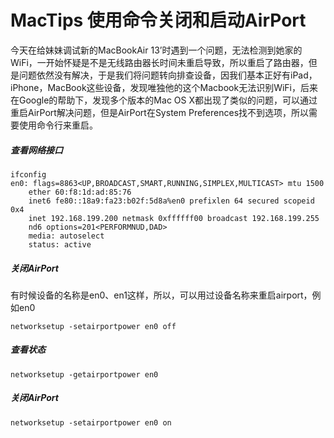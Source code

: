 # MacTips 使用命令关闭和启动AirPort


今天在给妹妹调试新的MacBookAir 13’时遇到一个问题，无法检测到她家的WiFi，一开始怀疑是不是无线路由器长时间未重启导致，所以重启了路由器，但是问题依然没有解决，于是我们将问题转向排查设备，因我们基本正好有iPad，iPhone，MacBook这些设备，发现唯独他的这个Macbook无法识别WiFi，后来在Google的帮助下，发现多个版本的Mac OS X都出现了类似的问题，可以通过重启AirPort解决问题，但是AirPort在System Preferences找不到选项，所以需要使用命令行来重启。

##### **查看网络接口**
```
ifconfig
en0: flags=8863<UP,BROADCAST,SMART,RUNNING,SIMPLEX,MULTICAST> mtu 1500
	ether 60:f8:1d:ad:85:76
	inet6 fe80::18a9:fa23:b02f:5d8a%en0 prefixlen 64 secured scopeid 0x4
	inet 192.168.199.200 netmask 0xffffff00 broadcast 192.168.199.255
	nd6 options=201<PERFORMNUD,DAD>
	media: autoselect
	status: active
```
##### **关闭AirPort**
有时候设备的名称是en0、en1这样，所以，可以用过设备名称来重启airport，例如en0
```
networksetup -setairportpower en0 off
```

##### **查看状态**
```
networksetup -getairportpower en0
```

##### **关闭AirPort**
```
networksetup -setairportpower en0 on
```

